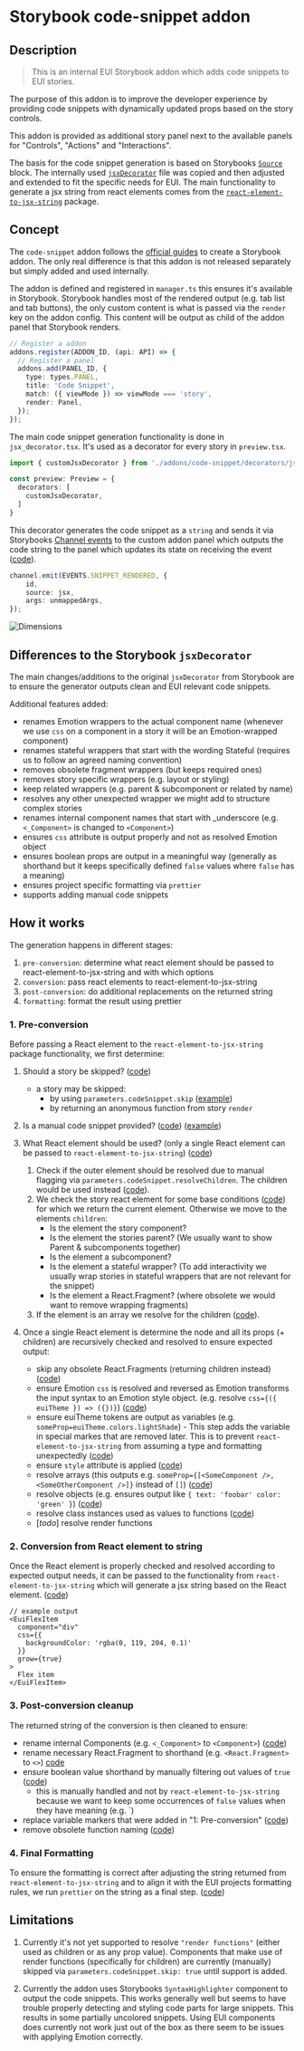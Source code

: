 # Storybook code-snippet addon

## Description

> This is an internal EUI Storybook addon which adds code snippets to EUI stories. 

The purpose of this addon is to improve the developer experience by providing code snippets with dynamically updated props based on the story controls. 

This addon is provided as additional story panel next to the available panels for "Controls", "Actions" and "Interactions".

The basis for the code snippet generation is based on Storybooks [`Source`](https://storybook.js.org/docs/writing-docs/doc-blocks#source) block. The internally used [`jsxDecorator`](https://github.com/storybookjs/storybook/blob/2bff7a1c156bbd42ab381f84b8a55a07694e7e53/code/renderers/react/src/docs/jsxDecorator.tsx) file was copied and then adjusted and extended to fit the specific needs for EUI. The main functionality to generate a jsx string from react elements comes from the [`react-element-to-jsx-string`](https://github.com/algolia/react-element-to-jsx-strin) package.

## Concept

The `code-snippet` addon follows the [official guides](https://storybook.js.org/docs/addons/writing-addons) to create a Storybook addon. The only real difference is that this addon is not released separately but simply added and used internally.

The addon is defined and registered in `manager.ts` this ensures it's available in Storybook. Storybook handles most of the rendered output (e.g. tab list and tab buttons), the only custom content is what is passed via the `render` key on the addon config. This content will be output as child of the addon panel that Storybook renders.

```ts
// Register a addon
addons.register(ADDON_ID, (api: API) => {
  // Register a panel
  addons.add(PANEL_ID, {
    type: types.PANEL,
    title: 'Code Snippet',
    match: ({ viewMode }) => viewMode === 'story',
    render: Panel,
  });
});
```

The main code snippet generation functionality is done in `jsx_decorator.tsx`. It's used as a decorator for every story in `preview.tsx`. 


```ts
import { customJsxDecorator } from './addons/code-snippet/decorators/jsx_decorator';

const preview: Preview = {
  decorators: [
    customJsxDecorator,
  ]
}
```

This decorator generates the code snippet as a `string` and sends it via Storybooks [Channel events](https://storybook.js.org/docs/addons/addons-api#usechannel) to the custom addon panel which outputs the code string to the panel which updates its state on receiving the event ([code](https://github.com/elastic/eui/pull/7716/files#diff-04d46d73aec032a8aa1b757e4f9bbc800bcf7545d33852276919da5134001e09R58)).

```ts
channel.emit(EVENTS.SNIPPET_RENDERED, {
    id,
    source: jsx,
    args: unmappedArgs,
});
```

![Dimensions](https://github.com/elastic/eui/assets/44670957/9bb087f5-82bd-4b55-8264-5decc0a36cff)

## Differences to the Storybook `jsxDecorator`

The main changes/additions to the original `jsxDecorator` from Storybook are to ensure the generator outputs clean and EUI relevant code snippets.

Additional features added:
- renames Emotion wrappers to the actual component name (whenever we use `css` on a component in a story it will be an Emotion-wrapped component)
- renames stateful wrappers that start with the wording Stateful (requires us to follow an agreed naming convention)
- removes obsolete fragment wrappers (but keeps required ones)
- removes story specific wrappers (e.g. layout or styling)
- keep related wrappers (e.g. parent & subcomponent or related by name)
- resolves any other unexpected wrapper we might add to structure complex stories
- renames internal component names that start with _underscore (e.g. `<_Component>` is changed to `<Component>`)
- ensures `css` attribute is output properly and not as resolved Emotion object
- ensures boolean props are output in a meaningful way (generally as shorthand but it keeps specifically defined `false` values where `false` has a meaning)
- ensures project specific formatting via `prettier`
- supports adding manual code snippets


## How it works

The generation happens in different stages:

1. `pre-conversion`: determine what react element should be passed to react-element-to-jsx-string and with which options
2. `conversion`: pass react elements to react-element-to-jsx-string
3. `post-conversion`: do additional replacements on the returned string
4. `formatting`: format the result using prettier

### 1. Pre-conversion

Before passing a React element to the `react-element-to-jsx-string` package functionality, we first determine:

1. Should a story be skipped? ([code](https://github.com/elastic/eui/pull/7716/files#diff-c4b2d2b565adebd3d1fc19c04a10a1cbe645c261f0fa08bd3049d0b9f7b36883R196))
    - a story may be skipped:
        - by using `parameters.codeSnippet.skip` ([example](https://github.com/elastic/eui/pull/7716/files#diff-ef6647f8b84f33adf19bf9fc7ef62367364bfbbf7c8529242f149ec7d4ae0040R31))
        - by returning an anonymous function from story `render`
2. Is a manual code snippet provided? ([code](https://github.com/elastic/eui/pull/7716/files#diff-8b1bc9195faa159bf3e141e0d6e3e63712a69fe4c0846f1ab472e0522e4e28f1R100)) ([example](https://github.com/elastic/eui/pull/7716/files#diff-712463f9e973b829726cd0e2ee0d9f517ad547359a649f3848921b7d066f27bbR24))

3. What React element should be used? (only a single React element can be passed to `react-element-to-jsx-string`) ([code](https://github.com/elastic/eui/pull/7716/files#diff-8b1bc9195faa159bf3e141e0d6e3e63712a69fe4c0846f1ab472e0522e4e28f1R146))

    1. Check if the outer element should be resolved due to manual flagging via `parameters.codeSnippet.resolveChildren`. The children would be used instead ([code](https://github.com/elastic/eui/pull/7716/files#diff-9cbc1be254e2f2e2860603307348b84da7ea487579b579b77ca4f45dd96f4dedR214)).
    2. We check the story react element for some base conditions ([code](https://github.com/elastic/eui/pull/7716/files#diff-9cbc1be254e2f2e2860603307348b84da7ea487579b579b77ca4f45dd96f4dedR226)) for which we return the current element. Otherwise we move to the elements `children`:
        - Is the element the story component?
        - Is the element the stories parent? (We usually want to show Parent & subcomponents together)
        - Is the element a subcomponent?
        - Is the element a stateful wrapper? (To add interactivity we usually wrap stories in stateful wrappers that are not relevant for the snippet)
        - Is the element a React.Fragment? (where obsolete we would want to remove wrapping fragments)
    3. If the element is an array we resolve for the children ([code](https://github.com/elastic/eui/pull/7716/files#diff-9cbc1be254e2f2e2860603307348b84da7ea487579b579b77ca4f45dd96f4dedR235)).

4. Once a single React element is determine the node and all its props (+ children) are recursively checked and resolved to ensure expected output:

    - skip any obsolete React.Fragments (returning children instead) ([code](https://github.com/elastic/eui/pull/7716/files#diff-9cbc1be254e2f2e2860603307348b84da7ea487579b579b77ca4f45dd96f4dedR339))
    - ensure Emotion `css` is resolved and reversed as Emotion transforms the input syntax to an Emotion style object. (e.g. resolve `css={({ euiTheme }) => ({})}`) ([code](https://github.com/elastic/eui/pull/7716/files#diff-9cbc1be254e2f2e2860603307348b84da7ea487579b579b77ca4f45dd96f4dedR366))
    - ensure euiTheme tokens are output as variables (e.g. `someProp=euiTheme.colors.lightShade`) - This step adds the variable in special markes that are removed later. This is to prevent `react-element-to-jsx-string` from assuming a type and formatting unexpectedly ([code](https://github.com/elastic/eui/pull/7716/files#diff-9cbc1be254e2f2e2860603307348b84da7ea487579b579b77ca4f45dd96f4dedR410))
    - ensure `style` attribute is applied ([code](https://github.com/elastic/eui/pull/7716/files#diff-9cbc1be254e2f2e2860603307348b84da7ea487579b579b77ca4f45dd96f4dedR477))
    - resolve arrays (this outputs e.g. `someProp={[<SomeComponent />, <SomeOtherComponent />]}` instead of `[]`) ([code](https://github.com/elastic/eui/pull/7716/files#diff-9cbc1be254e2f2e2860603307348b84da7ea487579b579b77ca4f45dd96f4dedR504))
    - resolve objects (e.g. ensures output like `{ text: 'foobar' color: 'green' }`) ([code](https://github.com/elastic/eui/pull/7716/files#diff-9cbc1be254e2f2e2860603307348b84da7ea487579b579b77ca4f45dd96f4dedR513))
    - resolve class instances used as values to functions ([code](https://github.com/elastic/eui/pull/7716/files#diff-9cbc1be254e2f2e2860603307348b84da7ea487579b579b77ca4f45dd96f4dedR527))
    - [_todo_] resolve render functions

### 2. Conversion from React element to string

Once the React element is properly checked and resolved according to expected output needs, it can be passed to the functionality from `react-element-to-jsx-string` which will generate a jsx string based on the React element. ([code](https://github.com/elastic/eui/pull/7716/files#diff-9cbc1be254e2f2e2860603307348b84da7ea487579b579b77ca4f45dd96f4dedR249))

```tsx
// example output
<EuiFlexItem
  component="div"
  css={{
    backgroundColor: 'rgba(0, 119, 204, 0.1)'
  }}
  grow={true}
>
  Flex item
</EuiFlexItem>
```

### 3. Post-conversion cleanup

The returned string of the conversion is then cleaned to ensure:

- rename internal Components (e.g. `<_Component>` to `<Component>`) ([code](https://github.com/elastic/eui/pull/7716/files#diff-9cbc1be254e2f2e2860603307348b84da7ea487579b579b77ca4f45dd96f4dedR265))
- rename necessary React.Fragment to shorthand (e.g. `<React.Fragment>` to `<>`) [code](https://github.com/elastic/eui/pull/7716/files#diff-9cbc1be254e2f2e2860603307348b84da7ea487579b579b77ca4f45dd96f4dedR286)
- ensure boolean value shorthand by manually filtering out values of `true` ([code](https://github.com/elastic/eui/pull/7716/files#diff-9cbc1be254e2f2e2860603307348b84da7ea487579b579b77ca4f45dd96f4dedR299))
    - this is manually handled and not by `react-element-to-jsx-string` because we want to keep some occurrences of `false` values when they have meaning (e.g. <EuiFlexItem grow={false}>`)
- replace variable markers that were added in "1: Pre-conversion" ([code](https://github.com/elastic/eui/pull/7716/files#diff-9cbc1be254e2f2e2860603307348b84da7ea487579b579b77ca4f45dd96f4dedR309))
- remove obsolete function naming ([code](https://github.com/elastic/eui/pull/7716/files#diff-9cbc1be254e2f2e2860603307348b84da7ea487579b579b77ca4f45dd96f4dedR323))


### 4. Final Formatting

To ensure the formatting is correct after adjusting the string returned from `react-element-to-jsx-string` and to align it with the EUI projects formatting rules, we run `prettier` on the string as a final step. ([code](https://github.com/elastic/eui/pull/7716/files#diff-8b1bc9195faa159bf3e141e0d6e3e63712a69fe4c0846f1ab472e0522e4e28f1R148))


## Limitations

1. Currently it's not yet supported to resolve `"render functions"` (either used as children or as any prop value). Components that make use of render functions (specifically for children) are currently (manually) skipped via `parameters.codeSnippet.skip: true` until support is added.

2. Currently the addon uses Storybooks `SyntaxHighlighter` component to output the code snippets. This works generally well but seems to have trouble properly detecting and styling code parts for large snippets. This results in some partially uncolored snippets. Using EUI components does currently not work just out of the box as there seem to be issues with applying Emotion correctly.